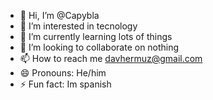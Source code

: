 - 👋 Hi, I’m @Capybla
- 👀 I’m interested in tecnology
- 🌱 I’m currently learning lots of things
- 💞️ I’m looking to collaborate on nothing
- 📫 How to reach me davhermuz@gmail.com 
- 😄 Pronouns: He/him
- ⚡ Fun fact: Im spanish

<!---
Capybla/Capybla is a ✨ special ✨ repository because its `README.md` (this file) appears on your GitHub profile.
You can click the Preview link to take a look at your changes.
--->
